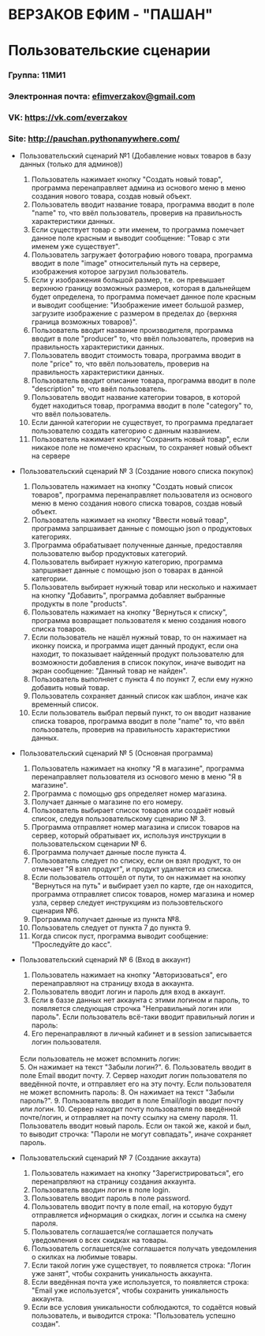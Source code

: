 # ВЕРЗАКОВ ЕФИМ - "ПАШАН"
# Пользовательские сценарии

### Группа: 11МИ1
### Электронная почта: efimverzakov@gmail.com
### VK: https://vk.com/everzakov
### Site: http://pauchan.pythonanywhere.com/



* Пользовательский сценарий №1 (Добавление новых товаров в базу данных (только для админов))
   
   1. Пользователь нажимает кнопку "Создать новый товар", программа перенаправляет админа из основого меню в меню создания нового товара, создав новый объект.
   2. Пользователь вводит название товара, программа вводит в поле "name" то, что ввёл пользователь, проверив на правильность характеристики данных.
   3. Если существует товар с эти именем, то программа помечает данное поле красным и выводит сообщение: "Товар с эти именем уже существует".
   4. Пользователь загружает фотографию нового товара, программа вводит в поле "image" относительный путь на сервере, изображения которое загрузил пользователь. 
   5. Если у изображения большой размер, т.е. он превышает верхнюю границу возможных размеров, которая в дальнейщем будет определена, то программа помечает данное поле красным и выводит сообщение: "Изображение имеет большой размер, загрузите изображение с размером в пределах до {верхняя граница возможных товаров}".
   6. Пользователь вводит название производителя, программа вводит в поле "producer" то, что ввёл пользователь, проверив на правильность характеристики данных.
   7. Пользователь вводит стоимость товара, программа вводит в поле "price" то, что ввёл пользователь, проверив на правильность характеристики данных.
   8. Пользователь вводит описание товара, программа вводит в поле "description" то, что ввёл пользователь.
   9. Пользователь вводит название категории товаров, в которой будет находиться товар, программа вводит в поле "category" то, что ввёл пользователь.
   10. Если данной категории не существует, то программа предлагает пользователю создать категорию с данным названием.
   11. Пользователь нажимает кнопку "Сохранить новый товар", если никакое поле не помечено красным, то сохраняет новый объект на сервере
   
   
* Пользовательский сценарий № 3 (Создание нового списка покупок)

   1. Пользователь нажимает на кнопку "Создать новый список товаров", программа перенаправляет пользователя из основого меню в меню создания нового списка товаров, создав новый объект.
   2. Пользователь нажимает на  кнопку "Ввести новый товар", программа запршаивает данные с помощью json о продуктовых категориях.
   3. Программа обрабатывает полученные данные, предоставляя пользователю выбор продуктовых категорий.
   4. Пользователь выбирает нужную категорию, программа запршивает данные с помощью json о товарах в данной категории.
   5. Пользователь выбирает нужный товар или несколько и нажимает на кнопку "Добавить", программа добавляет выбранные продукты в поле "products".
   6. Пользователь нажимает на кнопку "Вернуться к списку", программа возвращает пользователя к меню создания нового списка товаров.
   7. Если пользователь не нашёл нужный товар, то он нажимает на иконку поиска, и программа ищет данный продукт, если она находит, то показывает найденный продукт пользователю для возможности добавления в список покупок, иначе выводит на экран сообщение: "Данный товар не найден". 
   8. Пользователь выполняет с пункта 4 по поункт 7, если ему нужно добавить новый товар.
   9. Пользователь сохраняет данный список как шаблон, иначе как временный список.
   10. Если пользователь выбрал первый пункт, то он вводит название списка товаров, программа вводит в поле "name" то, что ввёл пользователь, проверив на правильность характеристики данных.
   
  
   
* Пользовательский сценарий № 5  (Основная программа) 

   1. Пользователь нажимает на кнопку "Я в магазине", программа перенаправляет пользователя из основого меню в меню "Я в магазине".
   2. Программа с помощью gps определяет номер магазина.
   3. Получает данные о магазине по его номеру.
   4. Пользователь выбирает список товаров или создаёт новый список, следуя пользовательскому сценарию № 3.
   5. Программа отправляет номер магазина и список товаров на сервер, который обратывает их, используя инструкции в пользовательском сценарии № 6.
   6. Программа получает данные после пункта 4.
   7. Пользователь следует по списку, если он взял продукт, то он отмечает "Я взял продукт", и продукт удаляется из списка.
   8. Если пользователь оттошёл от пути, то он нажимает на кнопку "Вернуться на путь" и выбирает узел по карте, где он находится, программа отправляет список товаров, номер магазина и номер узла, сервер следует инструкциям из пользовтельского сценария №6.
   9. Программа получает данные из пункта №8.
   10. Пользователь следует от пункта 7 до пункта 9.
   11. Когда список пуст, программа выводит сообщение: "Проследуйте до касс".
   
* Пользовательский сценарий № 6 (Вход в аккаунт)
   1. Пользователь нажимает на кнопку "Авторизоваться", его перенаправляют на страницу входа в аккаунта.
   2. Пользователь вводит логин и пароль для вход в аккаунт.
   3. Если в баззе данных нет аккаунта с этими логином и пароль, то появляется следующая строчка "Неправильный логин или пароль".
   Если пользователь всё-таки вводит правильный логин и пароль:
   4. Его перенаправляют в личный кабинет и в session записывается логин пользователя.
   <br />
   Если пользователь не может вспомнить логин:
   <br />
   5. Он нажимает на текст "Забыли логин?".
   6. Пользователь вводит в поле Email вводит почту.
   7. Сервер находит логин пользователя по введённой почте, и отправляет его на эту почту.
   Если пользователя не может вспомнить пароль:
   8. Он нажимает на текст "Забыли пароль?".
   9. Пользователь вводит в поле Email/login вводит почту или логин.
   10. Сервер находит почту пользователя по введённой почте/логин, и отправляет на почту ссылку на смену пароля.
   11. Пользователь вводит новый пароль. Если он такой же, какой и был, то выводит строчка: "Пароли не могут совпадать", иначе сохраняет пароль.
   
* Пользовательский сценарий № 7 (Создание аккаута)
   1. Пользователь нажимает на кнопку "Зарегистрироваться", его перенапрвляют на страницу создания аккаунта.
   2. Пользователь вводин логин в поле login.
   3. Пользователь вводит пароль в поле password.
   4. Пользователь вводит почту в поле email, на которую будут отправляется ифнормация о скидках, логин и ссылка на смену пароля.
   5. Пользователь соглашается/не соглашается получать уведомления о всех скидках на товары.
   6. Пользователь соглашется/не соглашается получать уведомления о скилках на любимые товары.
   7. Если такой логин уже существует, то появляется строка: "Логин уже занят", чтобы сохранить уникальность аккаунта.
   8. Если введённая почта уже используется, то появляется строка: "Email уже используется", чтобы сохранить уникальность аккаунта.
   9. Если все условия уникальности соблюдаются, то содаётся новый пользователь, и выводится строка: "Пользователь успешно создан".
